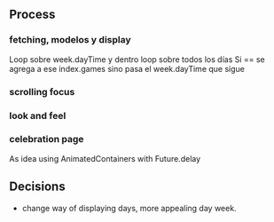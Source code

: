 

## Process
### fetching, modelos y display
<!-- - hacer un switch para dividir los días por día -->
Loop sobre week.dayTime y dentro loop sobre todos los días
Si == se agrega a ese index.games sino pasa el week.dayTime que sigue

### scrolling focus

### look and feel

### celebration page
As idea using AnimatedContainers with Future.delay

## Decisions
- change way of displaying days, more appealing day week.